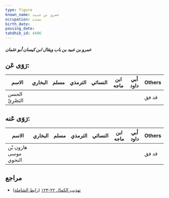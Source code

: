 ```yaml
---
type: figure
known_name: عمرو بن عبيد
occupation: محدث
birth_date:
passing_date:
tahdhib_id: 4406
---
```

##### عمرو بن عبيد بن باب ويقال ابن كيسان أبو عثمان

## رَوَى عَن:
| الاسم            | البخاري | مسلم | الترمذي | النسائي | ابن ماجه | أبي داود | Others |
| ---------------- | ------- | ---- | ------- | ------- | -------- | -------- | ------ |
| الحسن البَصْرِيّ |         |      |         |         |          |          | قد فق  |
## رَوَى عَنه:
| الاسم                 | البخاري | مسلم | الترمذي | النسائي | ابن ماجه | أبي داود | Others |
| --------------------- | ------- | ---- | ------- | ------- | -------- | -------- | ------ |
| هارون بْن موسى النحوي |         |      |         |         |          |          | قد فق  |
## مراجع
- [تهذيب الكمال ٢٢-١٢٣](obsidian://open?vault=Tahdhib-al-Kamal&file=Figures/٤٤٠٦-عمرو%20بن%20عبيد%20بن%20باب%20ويقال%20ابن%20كيسان%20أبو%20عثمان) ([رابط الشاملة](https://shamela.ws/book/3722/11376))